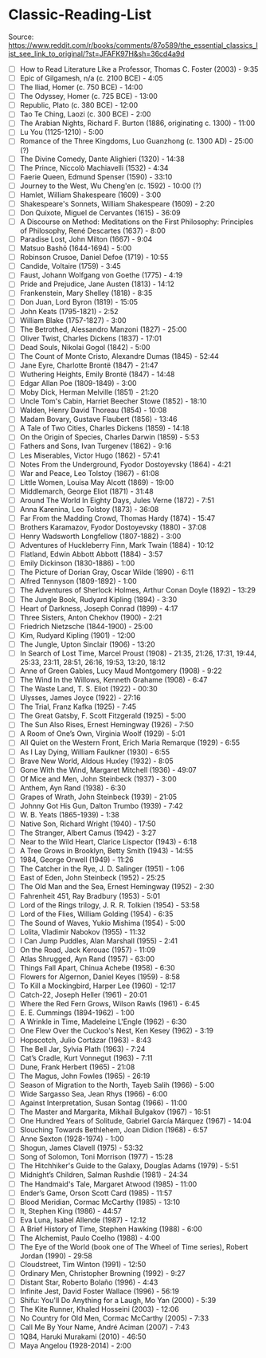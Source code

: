 # Classic-Reading-List
Source: https://www.reddit.com/r/books/comments/87o589/the_essential_classics_list_see_link_to_original/?st=JFAFK97H&sh=36cd4a9d

- [ ] How to Read Literature Like a Professor, Thomas C. Foster (2003) - 9:35
- [ ] Epic of Gilgamesh, n/a (c. 2100 BCE) - 4:05
- [ ] The Iliad, Homer (c. 750 BCE) - 14:00
- [ ] The Odyssey, Homer (c. 725 BCE) - 13:00
- [ ] Republic, Plato (c. 380 BCE) - 12:00
- [ ] Tao Te Ching, Laozi (c. 300 BCE) - 2:00
- [ ] The Arabian Nights, Richard F. Burton (1886, originating c. 1300) - 11:00
- [ ] Lu You (1125-1210) - 5:00
- [ ] Romance of the Three Kingdoms, Luo Guanzhong (c. 1300 AD) - 25:00 (?)
- [ ] The Divine Comedy, Dante Alighieri (1320) - 14:38
- [ ] The Prince, Niccolò Machiavelli (1532) - 4:34
- [ ] Faerie Queen, Edmund Spenser (1590) - 33:10
- [ ] Journey to the West, Wu Cheng'en (c. 1592) - 10:00 (?)
- [ ] Hamlet, William Shakespeare (1609) - 3:00
- [ ] Shakespeare's Sonnets, William Shakespeare (1609) - 2:20
- [ ] Don Quixote, Miguel de Cervantes (1615) - 36:09
- [ ] A Discourse on Method: Meditations on the First Philosophy: Principles of Philosophy, René Descartes (1637) - 8:00
- [ ] Paradise Lost, John Milton (1667) - 9:04
- [ ] Matsuo Bashō (1644-1694) - 5:00
- [ ] Robinson Crusoe, Daniel Defoe (1719) - 10:55
- [ ] Candide, Voltaire (1759) - 3:45
- [ ] Faust, Johann Wolfgang von Goethe (1775) - 4:19
- [ ] Pride and Prejudice, Jane Austen (1813) - 14:12
- [ ] Frankenstein, Mary Shelley (1818) - 8:35
- [ ] Don Juan, Lord Byron (1819) - 15:05
- [ ] John Keats (1795-1821) - 2:52
- [ ] William Blake (1757-1827) - 3:00
- [ ] The Betrothed, Alessandro Manzoni (1827) - 25:00
- [ ] Oliver Twist, Charles Dickens (1837) - 17:01
- [ ] Dead Souls, Nikolai Gogol (1842) - 5:00
- [ ] The Count of Monte Cristo, Alexandre Dumas (1845) - 52:44
- [ ] Jane Eyre, Charlotte Brontë (1847) - 21:47
- [ ] Wuthering Heights, Emily Brontë (1847) - 14:48
- [ ] Edgar Allan Poe (1809-1849) - 3:00
- [ ] Moby Dick, Herman Melville (1851) - 21:20
- [ ] Uncle Tom's Cabin, Harriet Beecher Stowe (1852) - 18:10
- [ ] Walden, Henry David Thoreau (1854) - 10:08
- [ ] Madam Bovary, Gustave Flaubert (1856) - 13:46
- [ ] A Tale of Two Cities, Charles Dickens (1859) - 14:18
- [ ] On the Origin of Species, Charles Darwin (1859) - 5:53
- [ ] Fathers and Sons, Ivan Turgenev (1862) - 9:16
- [ ] Les Miserables, Victor Hugo (1862) - 57:41
- [ ] Notes From the Underground, Fyodor Dostoyevsky (1864) - 4:21
- [ ] War and Peace, Leo Tolstoy (1867) - 61:08
- [ ] Little Women, Louisa May Alcott (1869) - 19:00
- [ ] Middlemarch, George Eliot (1871) - 31:48
- [ ] Around The World In Eighty Days, Jules Verne (1872) - 7:51
- [ ] Anna Karenina, Leo Tolstoy (1873) - 36:08
- [ ] Far From the Madding Crowd, Thomas Hardy (1874) - 15:47
- [ ] Brothers Karamazov, Fyodor Dostoyevsky (1880) - 37:08
- [ ] Henry Wadsworth Longfellow (1807-1882) - 3:00
- [ ] Adventures of Huckleberry Finn, Mark Twain (1884) - 10:12
- [ ] Flatland, Edwin Abbott Abbott (1884) - 3:57
- [ ] Emily Dickinson (1830-1886) - 1:00
- [ ] The Picture of Dorian Gray, Oscar Wilde (1890) - 6:11
- [ ] Alfred Tennyson (1809-1892) - 1:00
- [ ] The Adventures of Sherlock Holmes, Arthur Conan Doyle (1892) - 13:29
- [ ] The Jungle Book, Rudyard Kipling (1894) - 3:30
- [ ] Heart of Darkness, Joseph Conrad (1899) - 4:17
- [ ] Three Sisters, Anton Chekhov (1900) - 2:21
- [ ] Friedrich Nietzsche (1844-1900) - 25:00
- [ ] Kim, Rudyard Kipling (1901) - 12:00
- [ ] The Jungle, Upton Sinclair (1906) - 13:20
- [ ] In Search of Lost Time, Marcel Proust (1908) - 21:35, 21:26, 17:31, 19:44, 25:33, 23:11, 28:51, 26:16, 19:53, 13:20, 18:12
- [ ] Anne of Green Gables, Lucy Maud Montgomery (1908) - 9:22
- [ ] The Wind In the Willows, Kenneth Grahame (1908) - 6:47
- [ ] The Waste Land, T. S. Eliot (1922) - 00:30
- [ ] Ulysses, James Joyce (1922) - 27:16
- [ ] The Trial, Franz Kafka (1925) - 7:45
- [ ] The Great Gatsby, F. Scott Fitzgerald (1925) - 5:00
- [ ] The Sun Also Rises, Ernest Hemingway (1926) - 7:50
- [ ] A Room of One’s Own, Virginia Woolf (1929) - 5:01
- [ ] All Quiet on the Western Front, Erich Maria Remarque (1929) - 6:55
- [ ] As I Lay Dying, William Faulkner (1930) - 6:55
- [ ] Brave New World, Aldous Huxley (1932) - 8:05
- [ ] Gone With the Wind, Margaret Mitchell (1936) - 49:07
- [ ] Of Mice and Men, John Steinbeck (1937) - 3:00
- [ ] Anthem, Ayn Rand (1938) - 6:30
- [ ] Grapes of Wrath, John Steinbeck (1939) - 21:05
- [ ] Johnny Got His Gun, Dalton Trumbo (1939) - 7:42
- [ ] W. B. Yeats (1865-1939) - 1:38
- [ ] Native Son, Richard Wright (1940) - 17:50
- [ ] The Stranger, Albert Camus (1942) - 3:27
- [ ] Near to the Wild Heart, Clarice Lispector (1943) - 6:18
- [ ] A Tree Grows in Brooklyn, Betty Smith (1943) - 14:55
- [ ] 1984, George Orwell (1949) - 11:26
- [ ] The Catcher in the Rye, J. D. Salinger (1951) - 1:06
- [ ] East of Eden, John Steinbeck (1952) - 25:25
- [ ] The Old Man and the Sea, Ernest Hemingway (1952) - 2:30
- [ ] Fahrenheit 451, Ray Bradbury (1953) - 5:01
- [ ] Lord of the Rings trilogy, J. R. R. Tolkien (1954) - 53:58
- [ ] Lord of the Flies, William Golding (1954) - 6:35
- [ ] The Sound of Waves, Yukio Mishima (1954) - 5:00
- [ ] Lolita, Vladimir Nabokov (1955) - 11:32
- [ ] I Can Jump Puddles, Alan Marshall (1955) - 2:41
- [ ] On the Road, Jack Kerouac (1957) - 11:09
- [ ] Atlas Shrugged, Ayn Rand (1957) - 63:00
- [ ] Things Fall Apart, Chinua Achebe (1958) - 6:30
- [ ] Flowers for Algernon, Daniel Keyes (1959) - 8:58
- [ ] To Kill a Mockingbird, Harper Lee (1960) - 12:17
- [ ] Catch-22, Joseph Heller (1961) - 20:01
- [ ] Where the Red Fern Grows, Wilson Rawls (1961) - 6:45
- [ ] E. E. Cummings (1894-1962) - 1:00
- [ ] A Wrinkle in Time, Madeleine L'Engle (1962) - 6:30
- [ ] One Flew Over the Cuckoo's Nest, Ken Kesey (1962) - 3:19
- [ ] Hopscotch, Julio Cortázar (1963) - 8:43
- [ ] The Bell Jar, Sylvia Plath (1963) - 7:24
- [ ] Cat’s Cradle, Kurt Vonnegut (1963) - 7:11
- [ ] Dune, Frank Herbert (1965) - 21:08
- [ ] The Magus, John Fowles (1965) - 26:19
- [ ] Season of Migration to the North, Tayeb Salih (1966) - 5:00
- [ ] Wide Sargasso Sea, Jean Rhys (1966) - 6:00
- [ ] Against Interpretation, Susan Sontag (1966) - 11:00
- [ ] The Master and Margarita, Mikhail Bulgakov (1967) - 16:51
- [ ] One Hundred Years of Solitude, Gabriel García Márquez (1967) - 14:04
- [ ] Slouching Towards Bethlehem, Joan Didion (1968) - 6:57
- [ ] Anne Sexton (1928-1974) - 1:00
- [ ] Shogun, James Clavell (1975) - 53:32
- [ ] Song of Solomon, Toni Morrison (1977) - 15:28
- [ ] The Hitchhiker's Guide to the Galaxy, Douglas Adams (1979) - 5:51
- [ ] Midnight’s Children, Salman Rushdie (1981) - 24:34
- [ ] The Handmaid's Tale, Margaret Atwood (1985) - 11:00
- [ ] Ender’s Game, Orson Scott Card (1985) - 11:57
- [ ] Blood Meridian, Cormac McCarthy (1985) - 13:10
- [ ] It, Stephen King (1986) - 44:57
- [ ] Eva Luna, Isabel Allende (1987) - 12:12
- [ ] A Brief History of Time, Stephen Hawking (1988) - 6:00
- [ ] The Alchemist, Paulo Coelho (1988) - 4:00
- [ ] The Eye of the World (book one of The Wheel of Time series), Robert Jordan (1990) - 29:58
- [ ] Cloudstreet, Tim Winton (1991) - 12:50
- [ ] Ordinary Men, Christopher Browning (1992) - 9:27
- [ ] Distant Star, Roberto Bolaño (1996) - 4:43
- [ ] Infinite Jest, David Foster Wallace (1996) - 56:19
- [ ] Shifu: You'll Do Anything for a Laugh, Mo Yan (2000) - 5:39
- [ ] The Kite Runner, Khaled Hosseini (2003) - 12:06
- [ ] No Country for Old Men, Cormac McCarthy (2005) - 7:33
- [ ] Call Me By Your Name, André Aciman (2007) - 7:43
- [ ] 1Q84, Haruki Murakami (2010) - 46:50
- [ ] Maya Angelou (1928-2014) - 2:00
